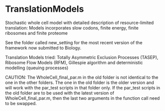 # TranslationModels
Stochastic whole cell model with detailed description of resource-limited translation: Models incorporates slow codons, finite energy, finite ribosomes and finite proteome

See the folder called new_setting for the most recent version of the framework now submitted to Biology.

Translation Models tried: Totally Asymmetric Exclusion Processes (TASEP), Ribosome Flow Models (RFM), Gillespie algorithm and deterministic modelling (queuing processes)

CAUTION: The WholeCell_final_par.m in the old folder is not identical to the one in the other folders. The one in the old folder is the older version and will work with the par_test scripts in that folder only. If the par_test scripts in the old folder are to be used with the latest version of WholeCell_final_par.m, then the last two arguments in the function call need to be swapped.  
